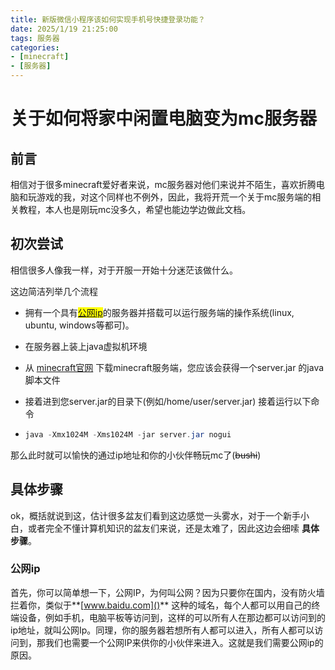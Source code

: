 ```yaml
---
title: 新版微信小程序该如何实现手机号快捷登录功能？
date: 2025/1/19 21:25:00
tags: 服务器
categories: 
- [minecraft]
- [服务器]
---
```



# 关于如何将家中闲置电脑变为mc服务器

## 前言

相信对于很多minecraft爱好者来说，mc服务器对他们来说并不陌生，喜欢折腾电脑和玩游戏的我，对这个同样也不例外，因此，我将开荒一个关于mc服务端的相关教程，本人也是刚玩mc没多久，希望也能边学边做此文档。

<!-- more -->
## 初次尝试

相信很多人像我一样，对于开服一开始十分迷茫该做什么。

这边简洁列举几个流程

- 拥有一个具有<mark>[公网ip](###公网ip)</mark>的服务器并搭载可以运行服务端的操作系统(linux, ubuntu, windows等都可)。

- 在服务器上装上java虚拟机环境

- 从 [minecraft官网](https://www.minecraft.net/zh-hans/download/server) 下载minecraft服务端，您应该会获得一个server.jar 的java脚本文件

- 接着进到您server.jar的目录下(例如/home/user/server.jar) 接着运行以下命令

- ```java
  java -Xmx1024M -Xms1024M -jar server.jar nogui
  ```

那么此时就可以愉快的通过ip地址和你的小伙伴畅玩mc了(~~bushi~~)

## 具体步骤

ok，概括就说到这，估计很多盆友们看到这边感觉一头雾水，对于一个新手小白，或者完全不懂计算机知识的盆友们来说，还是太难了，因此这边会细嗦 **具体步骤**。

### 公网ip

首先，你可以简单想一下，公网IP，为何叫公网？因为只要你在国内，没有防火墙拦着你，类似于**[www.baidu.com]()** 这种的域名，每个人都可以用自己的终端设备，例如手机，电脑平板等访问到，这样的可以所有人在那边都可以访问到的ip地址，就叫公网Ip。同理，你的服务器若想所有人都可以进入，所有人都可以访问到，那我们也需要一个公网IP来供你的小伙伴来进入。这就是我们需要公网ip的原因。

